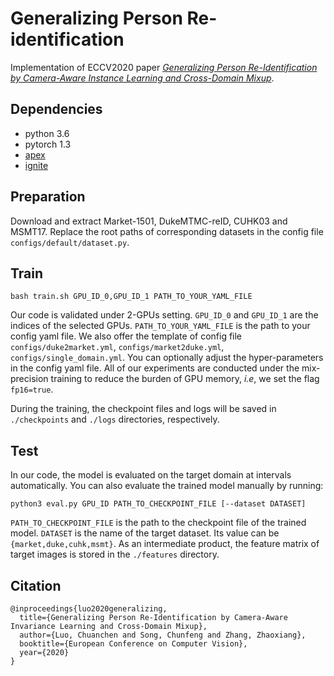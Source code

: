 # Generalizing Person Re-identification
Implementation of ECCV2020 paper [*Generalizing Person Re-Identification by Camera-Aware Instance Learning and Cross-Domain Mixup*](https://www.ecva.net/papers/eccv_2020/papers_ECCV/html/2329_ECCV_2020_paper.php).

## Dependencies
* python 3.6
* pytorch 1.3
* [apex](https://github.com/NVIDIA/apex)
* [ignite](https://github.com/pytorch/ignite)

## Preparation
Download and extract Market-1501, DukeMTMC-reID, CUHK03 and MSMT17. 
Replace the root paths of corresponding datasets in the config file `configs/default/dataset.py`.


## Train
```shell script
bash train.sh GPU_ID_0,GPU_ID_1 PATH_TO_YOUR_YAML_FILE
```
Our code is validated under 2-GPUs setting. `GPU_ID_0` and `GPU_ID_1` are the indices of the selected GPUs. `PATH_TO_YOUR_YAML_FILE` is the path to your config yaml file. We also offer the template of config file `configs/duke2market.yml`, `configs/market2duke.yml`, `configs/single_domain.yml`. You can optionally adjust the hyper-parameters in the config yaml file. All of our experiments are conducted under the mix-precision training to reduce the burden of GPU memory, *i.e*, we set  the flag `fp16=true`.

During the training, the checkpoint files and logs will be saved in `./checkpoints` and `./logs` directories, respectively.

## Test
In our code, the model is evaluated on the target domain at intervals automatically.
You can also evaluate the trained model manually by running:
```shell script
python3 eval.py GPU_ID PATH_TO_CHECKPOINT_FILE [--dataset DATASET]
```

`PATH_TO_CHECKPOINT_FILE` is the path to the checkpoint file of the trained model. `DATASET` is the name of the target dataset. Its value can be `{market,duke,cuhk,msmt}`. As an intermediate product, the feature matrix of target images is stored in the `./features` directory.

## Citation

	@inproceedings{luo2020generalizing,
	  title={Generalizing Person Re-Identification by Camera-Aware Invariance Learning and Cross-Domain Mixup},
	  author={Luo, Chuanchen and Song, Chunfeng and Zhang, Zhaoxiang},
	  booktitle={European Conference on Computer Vision},
	  year={2020}
	}







